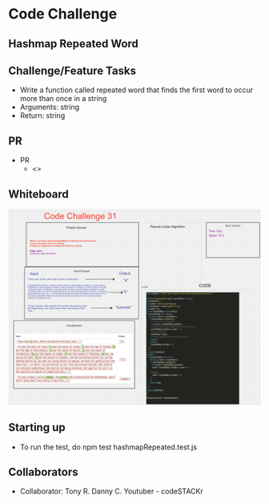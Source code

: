 # Code Challenge

## Hashmap Repeated Word

## Challenge/Feature Tasks

- Write a function called repeated word that finds the first word to occur more than once in a string
- Arguments: string
- Return: string

## PR

- PR
  - <>

## Whiteboard

![CC31](./CC31.png)

## Starting up

- To run the test, do npm test hashmapRepeated.test.js

## Collaborators

- Collaborator: Tony R. Danny C. Youtuber - codeSTACKr
